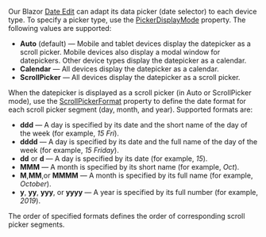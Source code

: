 Our Blazor [Date Edit](https://docs.devexpress.com/Blazor/DevExpress.Blazor.DxDateEdit-1) can adapt its data picker (date selector) to each device type. To specify a picker type, use the [PickerDisplayMode](https://docs.devexpress.com/Blazor/DevExpress.Blazor.DxDateEdit-1.PickerDisplayMode) property. The following values are supported:

*   **Auto** (default) — Mobile and tablet devices display the datepicker as a scroll picker. Mobile devices also display a modal window for datepickers. Other device types display the datepicker as a calendar.
*   **Calendar** — All devices display the datepicker as a calendar.
*   **ScrollPicker** — All devices display the datepicker as a scroll picker.

When the datepicker is displayed as a scroll picker (in Auto or ScrollPicker mode), use the [ScrollPickerFormat](https://docs.devexpress.com/Blazor/DevExpress.Blazor.DxDateEdit-1.ScrollPickerFormat) property to define the date format for each scroll picker segment (day, month, and year). Supported formats are:

*   **ddd** — A day is specified by its date and the short name of the day of the week (for example, _15 Fri_).
*   **dddd** — A day is specified by its date and the full name of the day of the week (for example, _15 Friday_).
*   **dd** or **d** — A day is specified by its date (for example, _15_).
*   **MMM** — A month is specified by its short name (for example, _Oct_).
*   **M**,**MM**,or **MMMM** — A month is specified by its full name (for example, _October_).
*   **y**, **yy**, **yyy**, or **yyyy** — A year is specified by its full number (for example, _2019_).

The order of specified formats defines the order of corresponding scroll picker segments.
